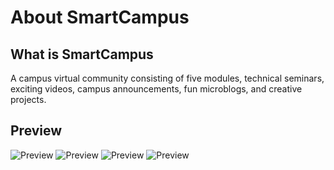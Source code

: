 # About SmartCampus
## What is SmartCampus
A campus virtual community consisting of five modules, technical seminars, exciting videos, campus announcements, fun microblogs, and creative projects.
## Preview
![Preview](/SmartCampus/test/Preview01jpg)
![Preview](/SmartCampus/test/Preview02jpg)
![Preview](/SmartCampus/test/Preview03jpg)
![Preview](/SmartCampus/test/Preview04jpg)